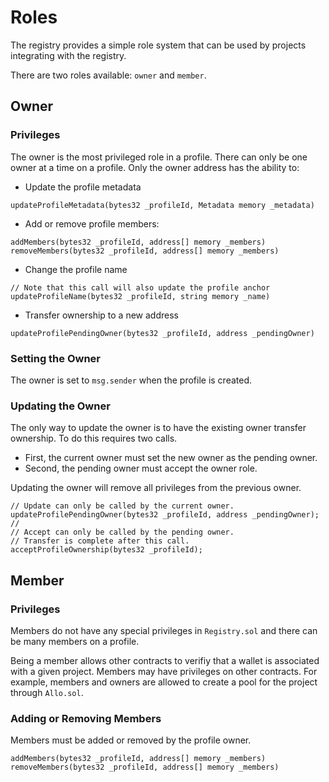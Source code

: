 # Roles

The registry provides a simple role system that can be used by projects integrating with the registry.

There are two roles available: `owner` and `member`.

## Owner

### Privileges

The owner is the most privileged role in a profile. There can only be one owner
at a time on a profile. Only the owner address has the ability to:

* Update the profile metadata

```
updateProfileMetadata(bytes32 _profileId, Metadata memory _metadata)
```

* Add or remove profile members: 

```
addMembers(bytes32 _profileId, address[] memory _members)
removeMembers(bytes32 _profileId, address[] memory _members)
```

* Change the profile name 

```
// Note that this call will also update the profile anchor
updateProfileName(bytes32 _profileId, string memory _name)
```

* Transfer ownership to a new address

```
updateProfilePendingOwner(bytes32 _profileId, address _pendingOwner)
```

### Setting the Owner

The owner is set to `msg.sender` when the profile is created.

### Updating the Owner

The only way to update the owner is to have the existing owner transfer
ownership. To do this requires two calls. 

* First, the current owner must set the new owner as the pending owner.
* Second, the pending owner must accept the owner role. 

Updating the owner will remove all privileges from the previous owner. 

```
// Update can only be called by the current owner.
updateProfilePendingOwner(bytes32 _profileId, address _pendingOwner);
//
// Accept can only be called by the pending owner. 
// Transfer is complete after this call.
acceptProfileOwnership(bytes32 _profileId);

```

## Member

### Privileges

Members do not have any special privileges in `Registry.sol` and there can be 
many members on a profile.

Being a member allows other contracts to verifiy that a wallet is associated 
with a given project. Members may have privileges on other contracts. For 
example, members and owners are allowed to create a pool for the project 
through `Allo.sol`.

### Adding or Removing Members

Members must be added or removed by the profile owner. 

```
addMembers(bytes32 _profileId, address[] memory _members)
removeMembers(bytes32 _profileId, address[] memory _members)
```


